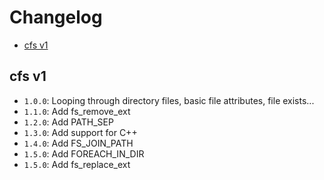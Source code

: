 # Changelog
* [cfs v1](#cfs-v1)

## cfs v1
- `1.0.0`: Looping through directory files, basic file attributes, file exists...
- `1.1.0`: Add fs_remove_ext
- `1.2.0`: Add PATH_SEP
- `1.3.0`: Add support for C++
- `1.4.0`: Add FS_JOIN_PATH
- `1.5.0`: Add FOREACH_IN_DIR
- `1.5.0`: Add fs_replace_ext
